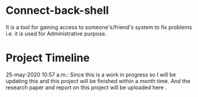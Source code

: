 # Connect-back-shell
It is a tool for gaining access to someone's/friend's system to fix problems i.e. it is used for Administrative purpose.

# Project Timeline 
25-may-2020 10:57 a.m.: Since this is a work in progress so I will be updating this and this project will be finished within a month      time. And the research paper and report on this project will be uploaded here .
 









